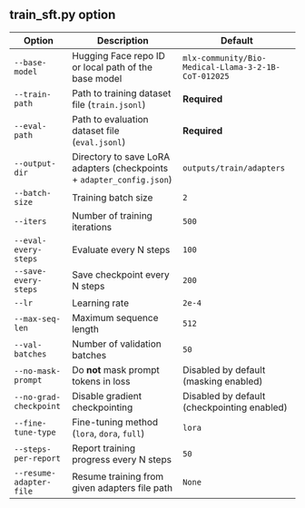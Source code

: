 


## train_sft.py option

| Option                  | Description                                                           | Default                                             |
|-------------------------|-----------------------------------------------------------------------|-----------------------------------------------------|
| `--base-model`          | Hugging Face repo ID or local path of the base model                  | `mlx-community/Bio-Medical-Llama-3-2-1B-CoT-012025` |
| `--train-path`          | Path to training dataset file (`train.jsonl`)                         | **Required**                                        |
| `--eval-path`           | Path to evaluation dataset file (`eval.jsonl`)                        | **Required**                                        |
| `--output-dir`          | Directory to save LoRA adapters (checkpoints + `adapter_config.json`) | `outputs/train/adapters`                            |
| `--batch-size`          | Training batch size                                                   | `2`                                                 |
| `--iters`               | Number of training iterations                                         | `500`                                               |
| `--eval-every-steps`    | Evaluate every N steps                                                | `100`                                               |
| `--save-every-steps`    | Save checkpoint every N steps                                         | `200`                                               |
| `--lr`                  | Learning rate                                                         | `2e-4`                                              |
| `--max-seq-len`         | Maximum sequence length                                               | `512`                                               |
| `--val-batches`         | Number of validation batches                                          | `50`                                                |
| `--no-mask-prompt`      | Do **not** mask prompt tokens in loss                                 | Disabled by default (masking enabled)               |
| `--no-grad-checkpoint`  | Disable gradient checkpointing                                        | Disabled by default (checkpointing enabled)         |
| `--fine-tune-type`      | Fine-tuning method (`lora`, `dora`, `full`)                           | `lora`                                              |
| `--steps-per-report`    | Report training progress every N steps                                | `50`                                                |
| `--resume-adapter-file` | Resume training from given adapters file path                         | `None`                                              |